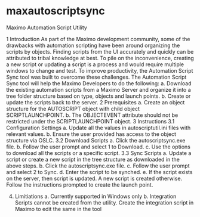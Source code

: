 # maxautoscriptsync
Maximo Automation Script Utility

1	Introduction 
As part of the Maximo development community, some of the drawbacks with automation scripting have been around organizing the scripts by objects. Finding scripts from the UI accurately and quickly can be attributed to tribal knowledge at best. To pile on the inconvenience, creating a new script or updating a script is a process and would require multiple windows to change and test.
To improve productivity, the Automation Script Sync tool was built to overcome these challenges. The Automation Script Sync tool will help the Maximo Developers to do the following: 
a.	Download the existing automation scripts from a Maximo Server and organize it into a tree folder structure based on type, objects and launch points. 
b.	Create or update the scripts back to the server.
2	Prerequisites 
a.	Create an object structure for the AUTOSCRIPT object with child object SCRIPTLAUNCHPOINT. 
b.	The OBJECTEVENT attribute should not be restricted under the SCRIPTLAUNCHPOINT object.
3	Instructions
3.1	Configuration Settings
a.	Update all the values in autoscriptutil.ini files with relevant values.
b.	Ensure the user provided has access to the object structure via OSLC.
3.2	Download Scripts
a.	Click the autoscriptsync.exe file.
b.	Follow the user prompt and select 1 to Download.
c.	Use the options to download all the scripts or a specific script.
3.3	Sync Scripts
a.	Update a script or create a new script in the tree structure as downloaded in the above steps.
b.	Click the autoscriptsync.exe file.
c.	Follow the user prompt and select 2 to Sync.
d.	Enter the script to be synched.
e.	If the script exists on the server, then script is updated. A new script is created otherwise. Follow the instructions prompted to create the launch point.

4. Limitiations
a.  Currently supported in Windows only
b.  Integration Scripts cannot be created from the utility. Create the integration script in Maximo to edit the same in the tool


